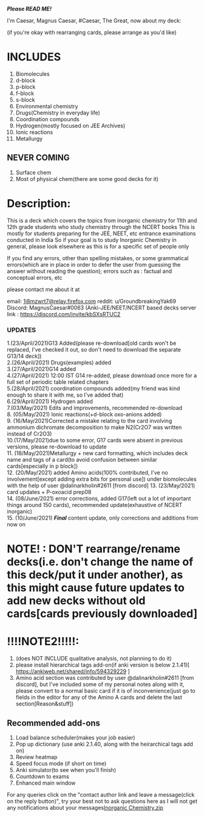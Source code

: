 <b><i>Please READ ME! </i></b>

I'm Caesar, Magnus Caesar, #Caesar, The Great, now about my deck: 


(if you're okay with rearranging cards, please arrange as you'd like)
  
# INCLUDES
1. Biomolecules  
2. d-block  
3. p-block  
4. f-block  
5. s-block  
6. Environmental chemistry   
7. Drugs(Chemistry in everyday life)  
8. Coordination compounds  
9. Hydrogen(mostly focused on JEE Archives)    
10. Ionic reactions  
11. Metallurgy  
 

## NEVER COMING
1. Surface chem  
2. Most of physical chem(there are some good decks for it)

# Description: 
This is a deck which covers the topics from inorganic chemistry for 11th and 12th grade students who study chemistry through the NCERT books
This is mostly for students preparing for the JEE, NEET, etc  entrance examinations conducted in India 
So if your goal is to study Inorganic Chemistry in general, please look elsewhere as this is for a specific set of people only

If you find any errors, other than spelling mistakes, or some grammatical errors(which are in place in order to defer the user from guessing the answer without reading the question);
errors such as : factual and conceptual errors, etc

please contact me about it at 

email: 1i8mzwrt7@relay.firefox.com
reddit: u/GroundbreakingYak69
Discord: MagnusCaesar#0063 (Anki-JEE/NEET/NCERT based decks server link : https://discord.com/invite/kbSXsRTUC2

### UPDATES
1.(23/April/2021)G13 Added(please re-download[old cards won't be replaced, I've checked it out, so don't need to download the separate G13/14 deck])  
2.(26/April/2021) Drugs(examples) added  
3.(27/April/2021)G14 added  
4.(27/April/2021) 12:00 IST G14 re-added, please download once more for a full set of periodic table related chapters  
5.(28/April/2021) coordination compounds added(my friend was kind enough to share it with me, so I've added that)  
6.(29/April/2021) Hydrogen added  
7.(03/May/2021) Edits and improvements, recommended re-download  
8. (05/May/2021) Ionic reactions(+d-block oxo-anions added)  
9. (16/May/2021)Corrected a mistake relating to the card involving ammonium dichromate decomposition to make N2(Cr2O7 was written instead of Cr2O3)  
10.(17/May/2021)due to some error, G17 cards were absent in previous versions, please re-download to update   
11. (18/May/2021)Metallurgy + new card formatting, which includes deck name and tags of a card(to avoid confusion between similar cards[especially in p block])  
12. (20/May/2021) added Amino acids(100% contributed, I've no involvement[except adding extra bits for personal use]) under biomolecules with the help of user @dalinarkholin#2611 [from discord]
13. (23/May/2021) card updates + P-oxoacid prep08  
14. (08/June/2021) error corrections, added G17(left out a lot of important things around 150 cards), recommended update(exhaustive of NCERT inorganic)   
15. (10/June/2021) <b><i>Final</b></i> content update, only corrections and additions from now on  


# NOTE! : DON'T rearrange/rename decks(i.e. don't change the name of this deck/put it under another), as this might cause future updates to add new decks without old cards[cards previously downloaded]

# !!!!NOTE2!!!!!: 
1. (does NOT INCLUDE qualitative analysis, not planning to do it)  
2. please install hierarchical tags add-on(if anki version is below 2.1.41)[ https://ankiweb.net/shared/info/594329229 ]  
3. Amino acid section was contributed by user @dalinarkholin#2611 [from discord], but I've included some of my personal notes along with it, please convert to a normal basic card if it is of inconvenience(just go to fields in the editor for any of the Amino A cards and delete the last section[Reason&stuff])

## Recommended add-ons
1. Load balance scheduler(makes your job easier)  
2. Pop up dictionary (use anki 2.1.40, along with the heirarchical tags add on)  
3. Review heatmap  
4. Speed focus mode (if short on time)  
5. Anki simulator(to see when you'll finish)  
6. Countdown to exams  
7. Enhanced main window   
 
For any queries click on the "contact author link and leave a message(click on the reply button)", try your best not to ask questions here as I will not get any notifications about your messages[Inorganic Chemistry.zip](https://github.com/MagnusCaesar/Inorganic-Chemistry-for-11th-and-12th-NCERT-JEE-NEET/files/7592778/Inorganic.Chemistry.zip)

